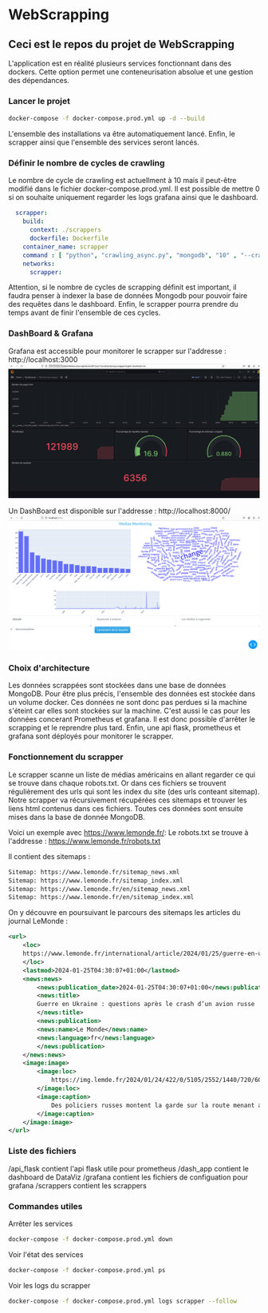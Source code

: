 # WebScrapping
## Ceci est le repos du projet de WebScrapping 

L'application est en réalité plusieurs services fonctionnant dans des dockers.
Cette option permet une conteneurisation absolue et une gestion des dépendances.

### Lancer le projet

```bash
docker-compose -f docker-compose.prod.yml up -d --build
``` 
L'ensemble des installations va être automatiquement lancé. Enfin, le scrapper ainsi que l'ensemble des services seront lancés.


### Définir le nombre de cycles de crawling 

Le nombre de cycle de crawling est actuellment à 10 mais il peut-être modifié dans le fichier docker-compose.prod.yml.
Il est possible de mettre 0 si on souhaite uniquement regarder les logs grafana ainsi que le dashboard.
```yaml
  scrapper:
    build:
      context: ./scrappers
      dockerfile: Dockerfile
    container_name: scrapper
    command : [ "python", "crawling_async.py", "mongodb", "10" , "--crawling_robots=0"]
    networks:
      scrapper:
```
Attention, si le nombre de cycles de scrapping définit est important, il faudra penser à indexer la base de données Mongodb pour pouvoir faire des requêtes dans le dashboard. Enfin, le scrapper pourra prendre du temps avant de finir l'ensemble de ces cycles.

### DashBoard & Grafana

Grafana est accessible pour monitorer le scrapper sur l'addresse :  http://localhost:3000
<img src="images/grafana.png" width="700"/>

Un DashBoard est disponible sur l'addresse : http://localhost:8000/
<img src="images/dashboard.png" width="700"/>

### Choix d'architecture

Les données scrappées sont stockées dans une base de données MongoDB. Pour être plus précis, l'ensemble des données est stockée dans un volume docker.
Ces données ne sont donc pas perdues si la machine s'éteint car elles sont stockées sur la machine. C'est aussi le cas pour les données concerant Prometheus et grafana.
Il est donc possible d'arrêter le scrapping et le reprendre plus tard.
Enfin, une api flask, prometheus et grafana sont déployés pour monitorer le scrapper.

### Fonctionnement du scrapper

Le scrapper scanne un liste de médias américains en allant regarder ce qui se trouve dans chaque robots.txt.
Or dans ces fichiers se trouvent régulièrement des urls qui sont les index du site (des urls conteant sitemap).
Notre scrapper va récursivement récupérées ces sitemaps et trouver les liens html contenus dans ces fichiers.
Toutes ces données sont ensuite mises dans la base de donnée MongoDB.

Voici un exemple avec  https://www.lemonde.fr/:
Le robots.txt se trouve à l'addresse : https://www.lemonde.fr/robots.txt

Il contient des sitemaps :
```xml
Sitemap: https://www.lemonde.fr/sitemap_news.xml
Sitemap: https://www.lemonde.fr/sitemap_index.xml
Sitemap: https://www.lemonde.fr/en/sitemap_news.xml
Sitemap: https://www.lemonde.fr/en/sitemap_index.xml
```

On y découvre en poursuivant le parcours des sitemaps les articles du journal LeMonde :
```xml
<url>
    <loc>
    https://www.lemonde.fr/international/article/2024/01/25/guerre-en-ukraine-questions-apres-le-crash-d-un-avion-russe_6212827_3210.html
    </loc>
    <lastmod>2024-01-25T04:30:07+01:00</lastmod>
    <news:news>
        <news:publication_date>2024-01-25T04:30:07+01:00</news:publication_date>
        <news:title>
        Guerre en Ukraine : questions après le crash d’un avion russe
        </news:title>
        <news:publication>
        <news:name>Le Monde</news:name>
        <news:language>fr</news:language>
        </news:publication>
    </news:news>
    <image:image>
        <image:loc>
            https://img.lemde.fr/2024/01/24/422/0/5105/2552/1440/720/60/0/55d3ce5_2024-01-24t161100z-883304909-rc2do5a7czzq-rtrmadp-3-ukraine-crisis-belgorod-airplane.JPG
        </image:loc>
        <image:caption>
            Des policiers russes montent la garde sur la route menant au site du crash de l’avion de transport militaire russe IL-76, à Yablonov, dans la région de Belgorod (Russie), le 24 janvier 2024.
        </image:caption>
    </image:image>
</url>
```



### Liste des fichiers

/api_flask contient l'api flask utile pour prometheus
/dash_app contient le dashboard de DataViz
/grafana contient les fichiers de configuation pour grafana 
/scrappers contient les scrappers

### Commandes utiles

Arrêter les services
```bash
docker-compose -f docker-compose.prod.yml down
```

Voir l'état des services
```bash
docker-compose -f docker-compose.prod.yml ps
```

Voir les logs du scrapper
```bash
docker-compose -f docker-compose.prod.yml logs scrapper --follow
```